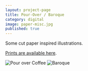 ```yaml
---
layout: project-page
title: Pour-Over / Baroque
category: digital
image: paper-misc.jpg
published: true
---
```

Some cut paper inspired illustrations. 

[Prints are available here](http://www.inprnt.com/gallery/hicrista/).

![Pour over Coffee]({{site.url}}/images/digital/pour-over.jpg)
![Baroque]({{site.url}}/images/digital/baroque.jpg)